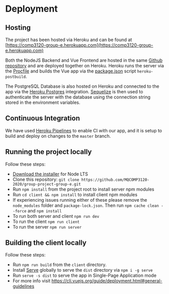 # Deployment

## Hosting
The project has been hosted via Heroku and can be found at [https://comp3120-group-e.herokuapp.com](https://comp3120-group-e.herokuapp.com)

Both the NodeJS Backend and Vue Frontend are hosted in the same [Github repository](https://github.com/MQCOMP3120-2020/group-project-group-e) and are deployed together on Heroku. Heroku runs the server via the [Procfile](https://github.com/MQCOMP3120-2020/group-project-group-e/blob/master/Procfile) and builds the Vue app via the [package.json](https://github.com/MQCOMP3120-2020/group-project-group-e/blob/master/package.json) script `heroku-postbuild`.

The PostgreSQL Database is also hosted on Heroku and connected to the app via the [Heroku Postgres](https://www.heroku.com/postgres) integration. [Sequelize](https://sequelize.org/) is then used to authenticate the server with the database using the connection string stored in the environment variables.


## Continuous Integration
We have used [Heroku Pipelines](https://devcenter.heroku.com/articles/pipelines) to enable CI with our app, and it is setup to build and deploy on changes to the `master` branch.


## Running the project locally
Follow these steps:
* [Download the installer](https://nodejs.org/) for Node LTS
* Clone this repository: `git clone https://github.com/MQCOMP3120-2020/group-project-group-e.git`
* Run `npm install` from the project root to install server npm modules
* Run `cd client && npm install` to install client npm modules
* If experiencing issues running either of these please remove the `node_modules` folder and `package-lock.json`. Then run `npm cache clean --force` and `npm install`
* To run both server and client `npm run dev`
* To run the client `npm run client`
* To run the server `npm run server`

## Building the client locally
Follow these steps:
* Run `npm run build` from the `client` directory.
* Install [Serve](https://www.npmjs.com/package/serve) globally to serve the `dist` directory via `npm i -g serve`
* Run `serve -s dist` to serve the app in Single-Page Application mode
* For more info visit https://cli.vuejs.org/guide/deployment.html#general-guidelines